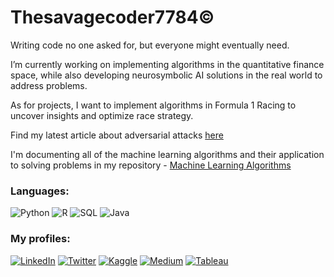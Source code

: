 # Thesavagecoder7784©
Writing code no one asked for, but everyone might eventually need.
  
I’m currently working on implementing algorithms in the quantitative finance space, while also developing neurosymbolic AI solutions in the real world to address problems.

As for projects, I want to implement algorithms in Formula 1 Racing to uncover insights and optimize race strategy.

Find my latest article about adversarial attacks [here](https://prabhatm27.medium.com/adversarial-attacks-on-neural-networks-460aaf8ddfb1)

I'm documenting all of the machine learning algorithms and their application to solving problems in my repository - [Machine Learning Algorithms](https://github.com/Thesavagecoder7784/Machine-Learning-Algorthims)

[1]: https://twitter.com/PrabhatM27
[2]: https://www.linkedin.com/in/prabhat-m-237719172/
[3]: https://www.python.org/
[9]: https://prabhatm27.medium.com/
[10]: https://public.tableau.com/app/profile/prabhat6777#!/
[12]: https://www.kaggle.com/thegreatcoder
[14]: https://www.datacamp.com/certificate/DS0012990877714
[15]: https://docs.microsoft.com/en-us/users/prabhatpalraj-2349/

### Languages:
![Python](https://img.shields.io/badge/python-3670A0?style=for-the-badge&logo=python&logoColor=ffdd54) ![R](https://img.shields.io/badge/java-%23ED8B00.svg?style=for-the-badge&logo=java&logoColor=white) ![SQL](https://img.shields.io/badge/sql-%2300f.svg?style=for-the-badge&logo=mysql&logoColor=white) ![Java](https://img.shields.io/badge/r-%23276DC3.svg?style=for-the-badge&logo=r&logoColor=white)

### My profiles:
[![LinkedIn](https://img.shields.io/badge/linkedin-%230077B5.svg?style=for-the-badge&logo=linkedin&logoColor=white)][2]
[![Twitter](https://img.shields.io/badge/Twitter-%231DA1F2.svg?style=for-the-badge&logo=Twitter&logoColor=white)][1] 
[![Kaggle](https://img.shields.io/badge/Kaggle-20BEFF?style=for-the-badge&logo=Kaggle&logoColor=white)][12]
[![Medium](https://img.shields.io/badge/Medium-12100E?style=for-the-badge&logo=medium&logoColor=white)][9]
[![Tableau](https://img.shields.io/badge/Tableau-E97627?style=for-the-badge&logo=Tableau&logoColor=white)][10]

